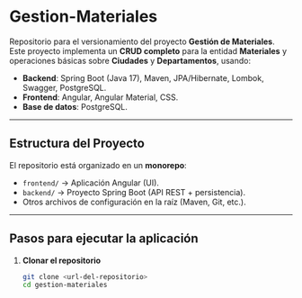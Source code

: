# Gestion-Materiales

Repositorio para el versionamiento del proyecto **Gestión de Materiales**.  
Este proyecto implementa un **CRUD completo** para la entidad **Materiales** y operaciones básicas sobre **Ciudades** y **Departamentos**, usando:

- **Backend**: Spring Boot (Java 17), Maven, JPA/Hibernate, Lombok, Swagger, PostgreSQL.
- **Frontend**: Angular, Angular Material, CSS.
- **Base de datos**: PostgreSQL.

---

## Estructura del Proyecto
El repositorio está organizado en un **monorepo**:
- `frontend/` → Aplicación Angular (UI).
- `backend/` → Proyecto Spring Boot (API REST + persistencia).
- Otros archivos de configuración en la raíz (Maven, Git, etc.).

---

## Pasos para ejecutar la aplicación

1. **Clonar el repositorio**
   ```bash
   git clone <url-del-repositorio>
   cd gestion-materiales
